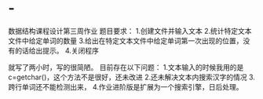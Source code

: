 # -
数据结构课程设计第三周作业
题目要求：
1.创建文件并输入文本
2.统计特定文本文件中给定单词的数量
3.给出在特定文本文件中给定单词第一次出现的位置，没有的话给出提示。
4.关闭程序

  就写了两小时，写的很简陋。
  目前存在以下问题：
  1.文本输入的时候我用的是c=getchar()，这个方法不是很好，还未改进
  2.还未解决文本内搜索汉字的情况
  3.跨行单词还不能检测出来，
  4.作业进阶版是扩展为一个搜索引擎，日后处理。
